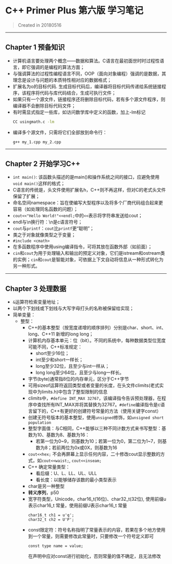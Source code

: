 # C++ Primer Plus 第六版 学习笔记
> Created in 20180516
---

## Chapter 1 预备知识
+ 计算机语言要处理两个概念——数据和算法。C语言在最初面世时时过程性语言，即它强调的是编程的算法方面；
+ 与强调算法的过程性编程语言不同，OOP（面向对象编程）强调的是数据，其理念是设计与问题的本质特性相对应的数据格式；
+ 扩展名为o的目标代码. 生成目标代码后，编译器将目标代码传递给系统链接程序，该程序将代码与库代码结合，生成可执行文件；
+ 如果只有一个源文件，链接程序还将删除目标代码，若有多个源文件程序，则编译器不会删除目标代码文件；
+ 有时需显式指定一些库，如访问数学库中定义的函数，加上-lm标记
    ```bash
    CC usingmath.c -lm
    ```
+ 编译多个源文件，只需将它们全部放到命令行：
    ```
    g++ my_1.cpp my_2.cpp
    ```
---
## Chapter 2 开始学习C++
+ `int main()`: 该函数头描述的是main()和操作系统之间的接口，应避免使用`void main()`这样的格式；
+ C语言的传统是，头文件使用扩展名h，C++则不再这样，但对C的老式头文件保留了扩展；
+ 命名空间namespace：旨在使编写大型程序以及将多个厂商代码组合起来更容易（如处理同名函数的问题）；
+ `cout<<"Hello World!"<<endl;`中的`<<`表示将字符串发送给cout；
+ endl与\n换行符：\n是c语言符号；
+ `cout`与`printf`：`cout`比`printf`更“聪明”；
+ 类之于对象就像类型之于变量；
+ `#include <cmath>`
+ 在多函数程序中使用using编译指令，可将其放在函数外部（如前面）；
+ `cin`和`cout`为用于处理输入和输出的预定义对象，它们是istream和ostream类的实例；`cin`和`cout`是智能对象，可依据上下文自动将信息从一种形式转化为另一种形式。

---
## Chapter 3 处理数据
+ `&`运算符检索变量地址；
+ 以两个下划线或下划线与大写字母打头的名称被保留给实现；
+ 简单变量：
  + 整型：
    + C++的基本整型（按宽度递增的顺序排列）分别是char、short、int、long、C++11 新增的long long；
    + 计算机内存基本单元：位（bit）。不同的系统中，每种数据类型位宽度可能不同，C++标准规定：
      + short至少16位；
      + int至少和short一样长；
      + long至少32位，且至少与int一样从；
      + long long至少64位，且至少与long一样长。
    + 字节(byte)通常指8位的内存单元，区分于C++字节
    + 可用sizeof运算符返回类型或者变量的长度，在头文件climits(老式实现中为limits.h)中包含了整型限制的信息
    + climits中，`#define INT_MAX 32767`，该编译指令告诉预处理器，在程序中查找所有INT_MAX并将其替换为32767。`#define`编译指令是c语言留下的，C++有更好的创建符号常量的方法（使用关键字const）
    + 创建无符号版本的基本整型，使用`unsigned`修饰，如`unsigned short population`
    + 整型字面值：与C相同，C++能够以三种不同计数方式来书写整型：基数为10、基数为8、基数为16：
      + 若第一位为0~9，则基数为10；若第一位为0，第二位为1~7，则基数为8；若前两位为0x或0X，则基数为16
    + `cout<<hex;` 不会再屏幕上显示任何内容，二十修改cout显示整数的方式，如`cout<<waist;`, `cout<<inseam;`
    + C++ 确定常量类型：
      + 看后缀：U、L、LL、UL、ULL
      + 看长度：以能够储存该数的最小类型表示
    + char是另一种整型
    + **转义序列**，p50
    + 宽字符类型，Unicode，char16_t(16位)、char32_t(32位), 使用前缀u表示char16_t 常量，使用前缀U表示char16_t 常量
        ```
        char16_t ch1 = u'q';
        char32_t ch2 = U'P';
        ```
    + const限定符：符号名称指明了常量表示的内容，若果在多个地方使用到一个常量，则需要修改此常量时，只要修改一个符号定义即可
        ```
        const type name = value;
        ```
      在声明中应对const进行初始化，否则常量的值不确定，且无法修改